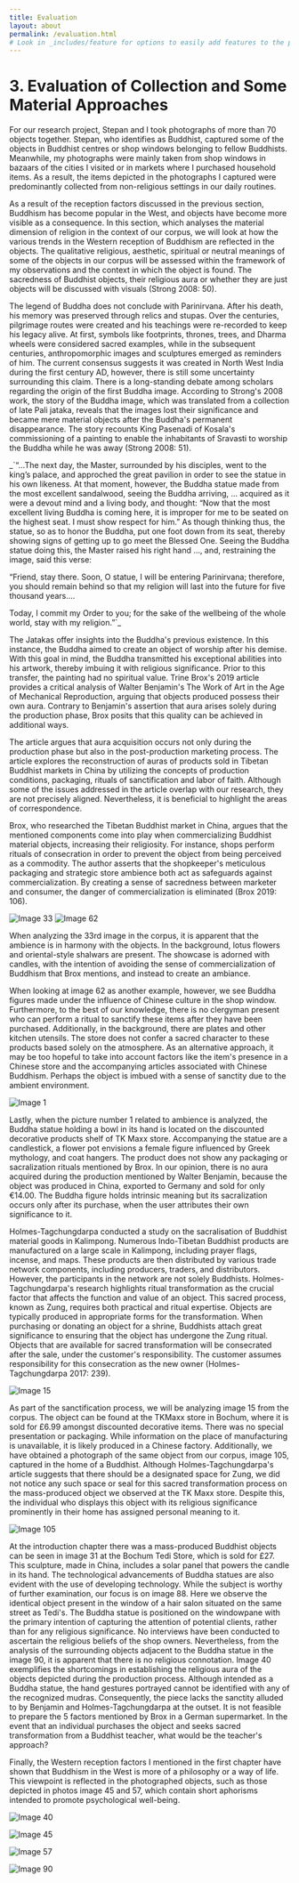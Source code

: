 ```yaml
---
title: Evaluation
layout: about
permalink: /evaluation.html
# Look in _includes/feature for options to easily add features to the page
---
```

# 3. Evaluation of Collection and Some Material Approaches

For our research project, Stepan and I took photographs of more than 70 objects together. Stepan, who identifies as Buddhist, captured some of the objects in Buddhist centres or shop windows belonging to fellow Buddhists. Meanwhile, my photographs were mainly taken from shop windows in bazaars of the cities I visited or in markets where I purchased household items. As a result, the items depicted in the photographs I captured were predominantly collected from non-religious settings in our daily routines.

As a result of the reception factors discussed in the previous section, Buddhism has become popular in the West, and objects have become more visible as a consequence. In this section, which analyses the material dimension of religion in the context of our corpus, we will look at how the various trends in the Western reception of Buddhism are reflected in the objects. The qualitative religious, aesthetic, spiritual or neutral meanings of some of the objects in our corpus will be assessed within the framework of my observations and the context in which the object is found. The sacredness of Buddhist objects, their religious aura or whether they are just objects will be discussed with visuals (Strong 2008: 50).

The legend of Buddha does not conclude with Parinirvana. After his death, his memory was preserved through relics and stupas. Over the centuries, pilgrimage routes were created and his teachings were re-recorded to keep his legacy alive. At first, symbols like footprints, thrones, trees, and Dharma wheels were considered sacred examples, while in the subsequent centuries, anthropomorphic images and sculptures emerged as reminders of him.  The current consensus suggests it was created in North West India during the first century AD, however, there is still some uncertainty surrounding this claim. There is a long-standing debate among scholars regarding the origin of the first Buddha image. According to Strong's 2008 work, the story of the Buddha image, which was translated from a collection of late Pali jataka, reveals that the images lost their significance and became mere material objects after the Buddha's permanent disappearance. The story recounts King Pasenadi of Kosala's commissioning of a painting to enable the inhabitants of Sravasti to worship the Buddha while he was away (Strong 2008: 51).

_`“…The next day, the Master, surrounded by his disciples, went to the king’s palace, and approched the great pavilion in order to see the statue in his own likeness. At that moment, however, the Buddha statue made from the most excellent sandalwood, seeing the Buddha arriving, … acquired as it were a devout mind and a living body, and thought: “Now that the most excellent living Buddha is coming here, it is improper for me to be seated on the highest seat. I must show respect for him.” As though thinking thus, the statue, so as to honor the Buddha, put one foot down from its seat, thereby showing signs of getting up to go meet the Blessed One. Seeing the Buddha statue doing this, the Master raised his right hand …, and, restraining the image, said this verse:

“Friend, stay there. Soon, O statue, I will be entering Parinirvana; therefore, you should remain behind so that my religion will last into the future for five thousand years….

Today, I commit my Order to you; for the sake of the wellbeing of the whole world, stay with my religion.”`_

The Jatakas offer insights into the Buddha's previous existence. In this instance, the Buddha aimed to create an object of worship after his demise. With this goal in mind, the Buddha transmitted his exceptional abilities into his artwork, thereby imbuing it with religious significance. Prior to this transfer, the painting had no spiritual value. Trine Brox's 2019 article provides a critical analysis of Walter Benjamin's The Work of Art in the Age of Mechanical Reproduction, arguing that objects produced possess their own aura. Contrary to Benjamin's assertion that aura arises solely during the production phase, Brox posits that this quality can be achieved in additional ways.

The article argues that aura acquisition occurs not only during the production phase but also in the post-production marketing process. The article explores the reconstruction of auras of products sold in Tibetan Buddhist markets in China by utilizing the concepts of production conditions, packaging, rituals of sanctification and labor of faith. Although some of the issues addressed in the article overlap with our research, they are not precisely aligned. Nevertheless, it is beneficial to highlight the areas of correspondence.

Brox, who researched the Tibetan Buddhist market in China, argues that the mentioned components come into play when commercializing Buddhist material objects, increasing their religiosity. For instance, shops perform rituals of consecration in order to prevent the object from being perceived as a commodity. The author asserts that the shopkeeper's meticulous packaging and strategic store ambience both act as safeguards against commercialization. By creating a sense of sacredness between marketer and consumer, the danger of commercialization is eliminated (Brox 2019: 106).

![Image 33](file:///C:/Users/Burak/AppData/Local/Temp/msohtmlclip1/01/clip_image002.jpg)
![Image 62](file:///C:/Users/Burak/AppData/Local/Temp/msohtmlclip1/01/clip_image004.jpg) 

When analyzing the 33rd image in the corpus, it is apparent that the ambience is in harmony with the objects. In the background, lotus flowers and oriental-style shalwars are present. The showcase is adorned with candles, with the intention of avoiding the sense of commercialization of Buddhism that Brox mentions, and instead to create an ambiance.

When looking at image 62 as another example, however, we see Buddha figures made under the influence of Chinese culture in the shop window. Furthermore, to the best of our knowledge, there is no clergyman present who can perform a ritual to sanctify these items after they have been purchased. Additionally, in the background, there are plates and other kitchen utensils. The store does not confer a sacred character to these products based solely on the atmosphere. As an alternative approach, it may be too hopeful to take into account factors like the item's presence in a Chinese store and the accompanying articles associated with Chinese Buddhism. Perhaps the object is imbued with a sense of sanctity due to the ambient environment.

![Image 1](file:///C:/Users/Burak/AppData/Local/Temp/msohtmlclip1/01/clip_image006.jpg)

Lastly, when the picture number 1 related to ambience is analyzed, the Buddha statue holding a bowl in its hand is located on the discounted decorative products shelf of TK Maxx store. Accompanying the statue are a candlestick, a flower pot envisions a female figure influenced by Greek mythology, and coat hangers. The product does not show any packaging or sacralization rituals mentioned by Brox. In our opinion, there is no aura acquired during the production mentioned by Walter Benjamin, because the object was produced in China, exported to Germany and sold for only €14.00. The Buddha figure holds intrinsic meaning but its sacralization occurs only after its purchase, when the user attributes their own significance to it.

Holmes-Tagchungdarpa conducted a study on the sacralisation of Buddhist material goods in Kalimpong. Numerous Indo-Tibetan Buddhist products are manufactured on a large scale in Kalimpong, including prayer flags, incense, and maps. These products are then distributed by various trade network components, including producers, traders, and distributors. However, the participants in the network are not solely Buddhists. Holmes-Tagchungdarpa's research highlights ritual transformation as the crucial factor that affects the function and value of an object. This sacred process, known as Zung, requires both practical and ritual expertise. Objects are typically produced in appropriate forms for the transformation. When purchasing or donating an object for a shrine, Buddhists attach great significance to ensuring that the object has undergone the Zung ritual. Objects that are available for sacred transformation will be consecrated after the sale, under the customer's responsibility. The customer assumes responsibility for this consecration as the new owner (Holmes-Tagchungdarpa 2017: 239). 

![Image 15](file:///C:/Users/Burak/AppData/Local/Temp/msohtmlclip1/01/clip_image008.jpg)

As part of the sanctification process, we will be analyzing image 15 from the corpus. The object can be found at the TKMaxx store in Bochum, where it is sold for £6.99 amongst discounted decorative items. There was no special presentation or packaging. While information on the place of manufacturing is unavailable, it is likely produced in a Chinese factory. Additionally, we have obtained a photograph of the same object from our corpus, image 105, captured in the home of a Buddhist. Although Holmes-Tagchungdarpa's article suggests that there should be a designated space for Zung, we did not notice any such space or seal for this sacred transformation process on the mass-produced object we observed at the TK Maxx store. Despite this, the individual who displays this object with its religious significance prominently in their home has assigned personal meaning to it.

![Image 105](file:///C:/Users/Burak/AppData/Local/Temp/msohtmlclip1/01/clip_image010.jpg)

At the introduction chapter there was a mass-produced Buddhist objects can be seen in image 31 at the Bochum Tedi Store, which is sold for £27. This sculpture, made in China, includes a solar panel that powers the candle in its hand. The technological advancements of Buddha statues are also evident with the use of developing technology. While the subject is worthy of further examination, our focus is on image 88. Here we observe the identical object present in the window of a hair salon situated on the same street as Tedi's. The Buddha statue is positioned on the windowpane with the primary intention of capturing the attention of potential clients, rather than for any religious significance. No interviews have been conducted to ascertain the religious beliefs of the shop owners. Nevertheless, from the analysis of the surrounding objects adjacent to the Buddha statue in the image 90, it is apparent that there is no religious connotation. Image 40 exemplifies the shortcomings in establishing the religious aura of the objects depicted during the production process. Although intended as a Buddha statue, the hand gestures portrayed cannot be identified with any of the recognized mudras. Consequently, the piece lacks the sanctity alluded to by Benjamin and Holmes-Tagchungdarpa at the outset. It is not feasible to prepare the 5 factors mentioned by Brox in a German supermarket. In the event that an individual purchases the object and seeks sacred transformation from a Buddhist teacher, what would be the teacher's approach?

Finally, the Western reception factors I mentioned in the first chapter have shown that Buddhism in the West is more of a philosophy or a way of life. This viewpoint is reflected in the photographed objects, such as those depicted in photos image 45 and 57, which contain short aphorisms intended to promote psychological well-being.

![Image 40](file:///C:/Users/Burak/AppData/Local/Temp/msohtmlclip1/01/clip_image012.jpg)

![Image 45](file:///C:/Users/Burak/AppData/Local/Temp/msohtmlclip1/01/clip_image014.jpg) 

![Image 57](file:///C:/Users/Burak/AppData/Local/Temp/msohtmlclip1/01/clip_image016.jpg)

![Image 90](file:///C:/Users/Burak/AppData/Local/Temp/msohtmlclip1/01/clip_image018.jpg)
